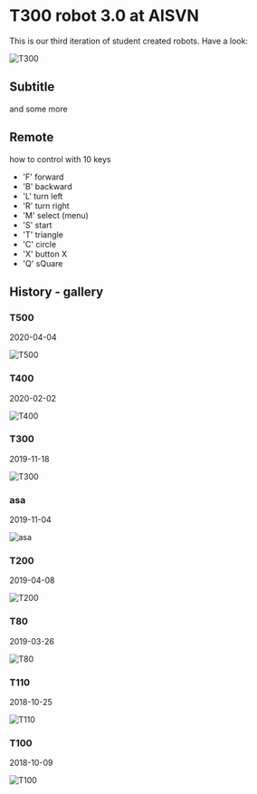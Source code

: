 # T300 robot 3.0 at AISVN

This is our third iteration of student created robots. Have a look:

![T300](T300-20191119.jpg)

## Subtitle

and some more

## Remote

how to control with 10 keys

- 'F' forward
- 'B' backward
- 'L' turn left
- 'R' turn right
- 'M' select (menu)
- 'S' start
- 'T' triangle
- 'C' circle
- 'X' button X
- 'Q' sQuare

## History - gallery

### T500

2020-04-04

![T500](T500-20191119.jpg)

### T400

2020-02-02

![T400](T400-20191119.jpg)

### T300

2019-11-18

![T300](T300-20191119.jpg)

### asa

2019-11-04

![asa](asa-20191119.jpg)

### T200

2019-04-08

![T200](T200-20191119.jpg)

### T80

2019-03-26

![T80](T80.jpg)

### T110

2018-10-25

![T110](T110-20191119.jpg)

### T100

2018-10-09

![T100](T100-20191119.jpg)

